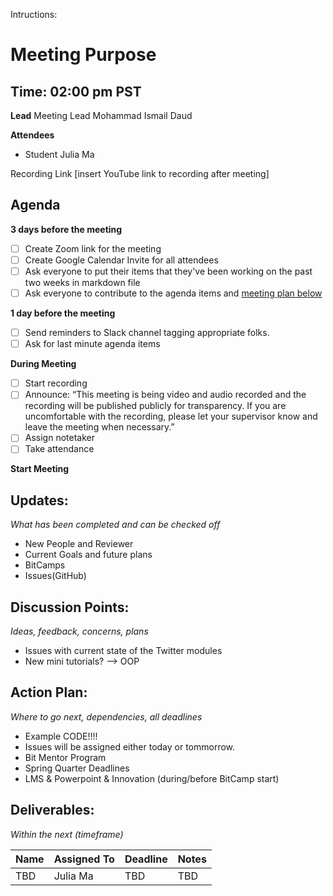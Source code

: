 Intructions:

# Meeting Purpose
## Time: 02:00 pm PST

**Lead**
Meeting Lead Mohammad Ismail Daud 

**Attendees**
* Student Julia Ma 

Recording Link
[insert YouTube link to recording after meeting]

## Agenda
**3 days before the meeting**
- [ ] Create Zoom link for the meeting
- [ ] Create Google Calendar Invite for all attendees
- [ ] Ask everyone to put their items that they've been working on the past two weeks in markdown file
- [ ] Ask everyone to contribute to the agenda items and [meeting plan below](https://github.com/shreyagupta98/people/blob/master/meeting_template.md#updates)

**1 day before the meeting**
- [ ] Send reminders to Slack channel tagging appropriate folks. 
- [ ] Ask for last minute agenda items

**During Meeting**
- [ ] Start recording
- [ ] Announce:
“This meeting is being video and audio recorded and the recording will be published publicly for transparency. If you are uncomfortable with the recording, please let your supervisor know and leave the meeting when necessary.”
- [ ] Assign notetaker
- [ ] Take attendance

**Start Meeting**

## Updates:
*What has been completed and can be checked off*
* New People and Reviewer
* Current Goals and future plans
* BitCamps
* Issues(GitHub)

## Discussion Points:
*Ideas, feedback, concerns, plans*
* Issues with current state of the Twitter modules
* New mini tutorials? --> OOP

## Action Plan:
*Where to go next, dependencies, all deadlines*
* Example CODE!!!!
* Issues will be assigned either today or tommorrow.
* Bit Mentor Program
* Spring Quarter Deadlines
* LMS & Powerpoint & Innovation (during/before BitCamp start)

## Deliverables:
*Within the next (timeframe)*

Name  | Assigned To | Deadline | Notes
------|-------------|----------|------
TBD | Julia Ma | TBD | TBD
